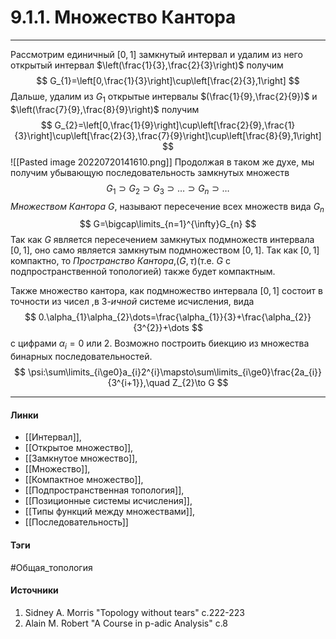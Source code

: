 # 9.1.1. Множество Кантора
***
Рассмотрим единичный $[0,1]$ замкнутый интервал и удалим из него открытый интервал $\left(\frac{1}{3},\frac{2}{3}\right)$ получим
$$
G_{1}=\left[0,\frac{1}{3}\right]\cup\left[\frac{2}{3},1\right]
$$
Дальше, удалим из $G_{1}$ открытые интервалы $(\frac{1}{9},\frac{2}{9})$ и $\left(\frac{7}{9},\frac{8}{9}\right)$ получим
$$
G_{2}=\left[0,\frac{1}{9}\right]\cup\left[\frac{2}{9},\frac{1}{3}\right]\cup\left[\frac{2}{3},\frac{7}{9}\right]\cup\left[\frac{8}{9},1\right]
$$
![[Pasted image 20220720141610.png]]
Продолжая в таком же духе, мы получим убывающую последовательность замкнутых множеств
$$
G_{1}\supset G_{2}\supset G_{3}\supset\dots\supset G_{n}\supset\dots
$$
*Множеством Кантора* $G$, называют пересечение всех множеств вида $G_{n}$
$$
G=\bigcap\limits_{n=1}^{\infty}G_{n} 
$$
Так как $G$ является пересечением замкнутых подмножеств интервала $[0,1]$, оно само является замкнутым подмножеством $[0,1]$. Так как $[0,1]$ компактно, то *Пространство Кантора*,$(G,\tau)$(т.е. $G$ с подпространственной топологией) также будет компактным.

Также множество кантора, как подмножество интервала $[0,1]$ состоит в точности из чисел ,в $3$*-ичной* системе исчисления, вида
$$
0.\alpha_{1}\alpha_{2}\dots=\frac{\alpha_{1}}{3}+\frac{\alpha_{2}}{3^{2}}+\dots
$$
с цифрами $\alpha_{i}=0$ или $2$. Возможно построить биекцию из множества бинарных последовательностей.
$$
\psi:\sum\limits_{i\ge0}a_{i}2^{i}\mapsto\sum\limits_{i\ge0}\frac{2a_{i}}{3^{i+1}},\quad Z_{2}\to G
$$
***
#### Линки
- [[Интервал]],
- [[Открытое множество]],
- [[Замкнутое множество]],
- [[Множество]],
- [[Компактное множество]],
- [[Подпространственная топология]],
- [[Позиционные системы исчисления]],
- [[Типы функций между множествами]],
- [[Последовательность]]
#### Тэги
 #Общая_топология 
#### Источники
1. Sidney A. Morris "Topology without tears" c.222-223
2. Alain M. Robert "A Course in p-adic Analysis" c.8